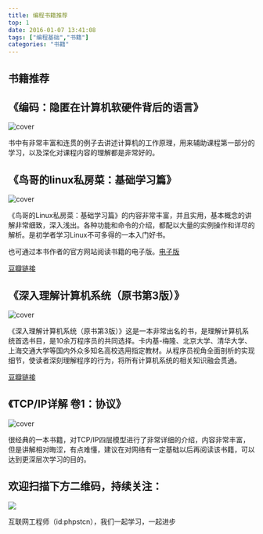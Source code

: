 ```yaml
---
title: 编程书籍推荐
top: 1
date: 2016-01-07 13:41:08
tags: ["编程基础","书籍"]
categories: "书籍"
---
```


## 书籍推荐

## 《编码：隐匿在计算机软硬件背后的语言》
![cover](https://img3.doubanio.com/view/subject/l/public/s4379914.jpg)

书中有非常丰富和连贯的例子去讲述计算机的工作原理，用来辅助课程第一部分的学习，以及深化对课程内容的理解都是非常好的。

## 《鸟哥的linux私房菜：基础学习篇》
![cover](https://img1.doubanio.com/view/subject/l/public/s4399937.jpg)

《鸟哥的Linux私房菜：基础学习篇》的内容非常丰富，并且实用，基本概念的讲解非常细致，深入浅出。各种功能和命令的介绍，都配以大量的实例操作和详尽的解析。是初学者学习Linux不可多得的一本入门好书。

也可通过本书作者的官方网站阅读书籍的电子版。[电子版](http://cn.linux.vbird.org/linux_basic/linux_basic.php)

[豆瓣链接](https://book.douban.com/subject/4889838/)

## 《深入理解计算机系统（原书第3版）》
![cover](https://img1.doubanio.com/view/subject/l/public/s29195878.jpg)

《深入理解计算机系统（原书第3版）》这是一本非常出名的书，是理解计算机系统首选书目，是10余万程序员的共同选择。卡内基-梅隆、北京大学、清华大学、上海交通大学等国内外众多知名高校选用指定教材。从程序员视角全面剖析的实现细节，使读者深刻理解程序的行为，将所有计算机系统的相关知识融会贯通。

[豆瓣链接](https://book.douban.com/subject/26912767/)

## 《TCP/IP详解 卷1：协议》
![cover](https://img3.doubanio.com/view/subject/l/public/s1543906.jpg)

很经典的一本书籍，对TCP/IP四层模型进行了非常详细的介绍，内容非常丰富，但是讲解相对晦涩，有点难懂，建议在对网络有一定基础以后再阅读该书籍，可以达到更深层次学习的目的。


## 欢迎扫描下方二维码，持续关注：
![](https://ww1.sinaimg.cn/large/a616b9a4gy1g4xzv954a4j20760763yo.jpg)

互联网工程师（id:phpstcn），我们一起学习，一起进步
